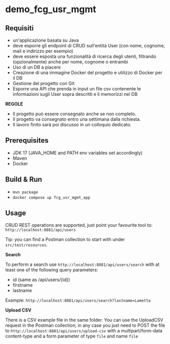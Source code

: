 # demo_fcg_usr_mgmt

## Requisiti

- un'applicazione basata su Java 
- deve esporre gli endpoint di CRUD sull'entità User (con nome, cognome, mail e indirizzo per esempio)
- deve essere esposta una funzionalità di ricerca degli utenti, filtrando (opzionalmente) anche per nome, cognome o entrambi
- Uso di un DB a piacere
- Creazione di una immagine Docker del progetto e utilizzo di Docker per il DB
- Gestione del progetto con Git
- Esporre una API che prenda in input un file csv contenente le informazioni sugli User sopra descritti e li memorizzi nel DB

**REGOLE**

- Il progetto può essere consegnato anche se non completo.
- Il progetto va consegnato entro una settimana dalla richiesta.
- Il lavoro finito sarà poi discusso in un colloquio dedicato.

## Prerequisites
- JDK 17 (JAVA_HOME and PATH env variables set accordingly)
- Maven
- Docker

## Build & Run
- `mvn package`
- `docker compose up fcg_usr_mgmt_app`

## Usage
CRUD REST operations are supported, just point your favourite tool to: `http://localhost:8881/api/users`

Tip: you can find a Postman collection to start with under `src/test/resources`.

**Search**

To perform a search use  `http://localhost:8881/api/users/search`
with at least one of the following query parameters:

- id (same as /api/users/{id})
- firstname
- lastname

Example: `http://localhost:8881/api/users/search?lastname=Lametta`

**Upload CSV**

There is a CSV example file in the same folder.
You can use the UploadCSV request in the Postman collection; in any case you just need to POST the file to `http://localhost:8881/api/users/upload-csv`
with a multipart/form-data content-type and a form parameter of type `file` and name `file`

